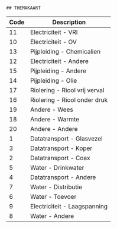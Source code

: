 	## THEMAKAART			
				
|	Code	|	Description	|
|	---	|	---	|
|	11	|	Electriciteit - VRI	|
|	10	|	Electriciteit - OV	|
|	13	|	Pijpleiding - Chemicalien	|
|	12	|	Electriciteit - Andere	|
|	15	|	Pijpleiding - Andere	|
|	14	|	Pijpleiding - Olie	|
|	17	|	Riolering - Riool vrij verval	|
|	16	|	Riolering - Riool onder druk	|
|	19	|	Andere - Wees	|
|	18	|	Andere - Warmte	|
|	20	|	Andere - Andere	|
|	1	|	Datatransport - Glasvezel	|
|	3	|	Datatransport - Koper	|
|	2	|	Datatransport - Coax	|
|	5	|	Water - Drinkwater	|
|	4	|	Datatransport - Andere	|
|	7	|	Water - Distributie	|
|	6	|	Water - Toevoer	|
|	9	|	Electriciteit - Laagspanning	|
|	8	|	Water - Andere	|
